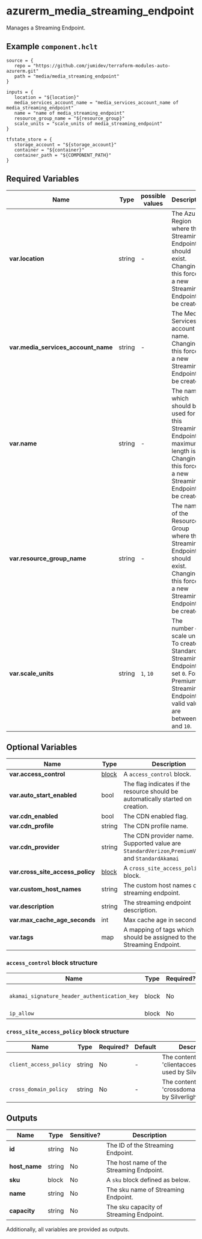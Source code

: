 # azurerm_media_streaming_endpoint

Manages a Streaming Endpoint.

## Example `component.hclt`

```hcl
source = {
   repo = "https://github.com/jumidev/terraform-modules-auto-azurerm.git" 
   path = "media/media_streaming_endpoint" 
}

inputs = {
   location = "${location}" 
   media_services_account_name = "media_services_account_name of media_streaming_endpoint" 
   name = "name of media_streaming_endpoint" 
   resource_group_name = "${resource_group}" 
   scale_units = "scale_units of media_streaming_endpoint" 
}

tfstate_store = {
   storage_account = "${storage_account}" 
   container = "${container}" 
   container_path = "${COMPONENT_PATH}" 
}

```

## Required Variables

| Name | Type |  possible values |  Description |
| ---- | --------- |  ----------- | ----------- |
| **var.location** | string |  -  |  The Azure Region where the Streaming Endpoint should exist. Changing this forces a new Streaming Endpoint to be created. | 
| **var.media_services_account_name** | string |  -  |  The Media Services account name. Changing this forces a new Streaming Endpoint to be created. | 
| **var.name** | string |  -  |  The name which should be used for this Streaming Endpoint maximum length is `24`. Changing this forces a new Streaming Endpoint to be created. | 
| **var.resource_group_name** | string |  -  |  The name of the Resource Group where the Streaming Endpoint should exist. Changing this forces a new Streaming Endpoint to be created. | 
| **var.scale_units** | string |  `1`, `10`  |  The number of scale units. To create a Standard Streaming Endpoint set `0`. For Premium Streaming Endpoint valid values are between `1` and `10`. | 

## Optional Variables

| Name | Type |  Description |
| ---- | --------- |  ----------- |
| **var.access_control** | [block](#access_control-block-structure) |  A `access_control` block. | 
| **var.auto_start_enabled** | bool |  The flag indicates if the resource should be automatically started on creation. | 
| **var.cdn_enabled** | bool |  The CDN enabled flag. | 
| **var.cdn_profile** | string |  The CDN profile name. | 
| **var.cdn_provider** | string |  The CDN provider name. Supported value are `StandardVerizon`,`PremiumVerizon` and `StandardAkamai` | 
| **var.cross_site_access_policy** | [block](#cross_site_access_policy-block-structure) |  A `cross_site_access_policy` block. | 
| **var.custom_host_names** | string |  The custom host names of the streaming endpoint. | 
| **var.description** | string |  The streaming endpoint description. | 
| **var.max_cache_age_seconds** | int |  Max cache age in seconds. | 
| **var.tags** | map |  A mapping of tags which should be assigned to the Streaming Endpoint. | 

### `access_control` block structure

| Name | Type | Required? | Default | Description |
| ---- | ---- | --------- | ------- | ----------- |
| `akamai_signature_header_authentication_key` | block | No | - | One or more 'akamai_signature_header_authentication_key' blocks. |
| `ip_allow` | block | No | - | A 'ip_allow' block. |

### `cross_site_access_policy` block structure

| Name | Type | Required? | Default | Description |
| ---- | ---- | --------- | ------- | ----------- |
| `client_access_policy` | string | No | - | The content of 'clientaccesspolicy.xml' used by Silverlight. |
| `cross_domain_policy` | string | No | - | The content of 'crossdomain.xml' used by Silverlight. |



## Outputs

| Name | Type | Sensitive? | Description |
| ---- | ---- | --------- | --------- |
| **id** | string | No  | The ID of the Streaming Endpoint. | 
| **host_name** | string | No  | The host name of the Streaming Endpoint. | 
| **sku** | block | No  | A `sku` block defined as below. | 
| **name** | string | No  | The sku name of Streaming Endpoint. | 
| **capacity** | string | No  | The sku capacity of Streaming Endpoint. | 

Additionally, all variables are provided as outputs.

